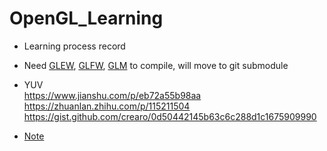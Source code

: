 # OpenGL_Learning

- Learning process record
- Need [GLEW](http://glew.sourceforge.net/), [GLFW](https://www.glfw.org/download.html), [GLM](https://glm.g-truc.net/0.9.8/index.html) to compile, will move to git submodule

- YUV <br>
https://www.jianshu.com/p/eb72a55b98aa <br>
https://zhuanlan.zhihu.com/p/115211504 <br>
https://gist.github.com/crearo/0d50442145b63c6c288d1c1675909990

- [Note](https://github.com/MingruiZhangW/OpenGL_Learning/blob/master/Notes.docx)
